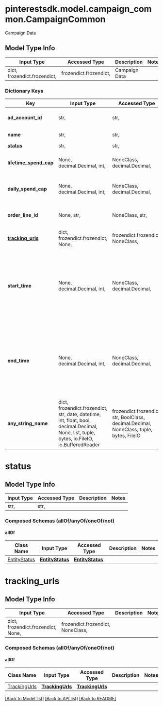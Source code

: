 # pinterestsdk.model.campaign_common.CampaignCommon

Campaign Data

## Model Type Info
Input Type | Accessed Type | Description | Notes
------------ | ------------- | ------------- | -------------
dict, frozendict.frozendict,  | frozendict.frozendict,  | Campaign Data | 

### Dictionary Keys
Key | Input Type | Accessed Type | Description | Notes
------------ | ------------- | ------------- | ------------- | -------------
**ad_account_id** | str,  | str,  | Campaign&#x27;s Advertiser ID. | [optional] 
**name** | str,  | str,  | Campaign name. | [optional] 
**[status](#status)** | str,  | str,  |  | [optional] 
**lifetime_spend_cap** | None, decimal.Decimal, int,  | NoneClass, decimal.Decimal,  | Campaign total spending cap. | [optional] 
**daily_spend_cap** | None, decimal.Decimal, int,  | NoneClass, decimal.Decimal,  | Campaign daily spending cap. | [optional] 
**order_line_id** | None, str,  | NoneClass, str,  | Order line ID that appears on the invoice. | [optional] 
**[tracking_urls](#tracking_urls)** | dict, frozendict.frozendict, None,  | frozendict.frozendict, NoneClass,  |  | [optional] 
**start_time** | None, decimal.Decimal, int,  | NoneClass, decimal.Decimal,  | Campaign start time. Unix timestamp in seconds. Only used for Campaign Budget Optimization (CBO) campaigns. | [optional] 
**end_time** | None, decimal.Decimal, int,  | NoneClass, decimal.Decimal,  | Campaign end time. Unix timestamp in seconds. Only used for Campaign Budget Optimization (CBO) campaigns. | [optional] 
**any_string_name** | dict, frozendict.frozendict, str, date, datetime, int, float, bool, decimal.Decimal, None, list, tuple, bytes, io.FileIO, io.BufferedReader | frozendict.frozendict, str, BoolClass, decimal.Decimal, NoneClass, tuple, bytes, FileIO | any string name can be used but the value must be the correct type | [optional]

# status

## Model Type Info
Input Type | Accessed Type | Description | Notes
------------ | ------------- | ------------- | -------------
str,  | str,  |  | 

### Composed Schemas (allOf/anyOf/oneOf/not)
#### allOf
Class Name | Input Type | Accessed Type | Description | Notes
------------- | ------------- | ------------- | ------------- | -------------
[EntityStatus](EntityStatus.md) | [**EntityStatus**](EntityStatus.md) | [**EntityStatus**](EntityStatus.md) |  | 

# tracking_urls

## Model Type Info
Input Type | Accessed Type | Description | Notes
------------ | ------------- | ------------- | -------------
dict, frozendict.frozendict, None,  | frozendict.frozendict, NoneClass,  |  | 

### Composed Schemas (allOf/anyOf/oneOf/not)
#### allOf
Class Name | Input Type | Accessed Type | Description | Notes
------------- | ------------- | ------------- | ------------- | -------------
[TrackingUrls](TrackingUrls.md) | [**TrackingUrls**](TrackingUrls.md) | [**TrackingUrls**](TrackingUrls.md) |  | 

[[Back to Model list]](../../README.md#documentation-for-models) [[Back to API list]](../../README.md#documentation-for-api-endpoints) [[Back to README]](../../README.md)

